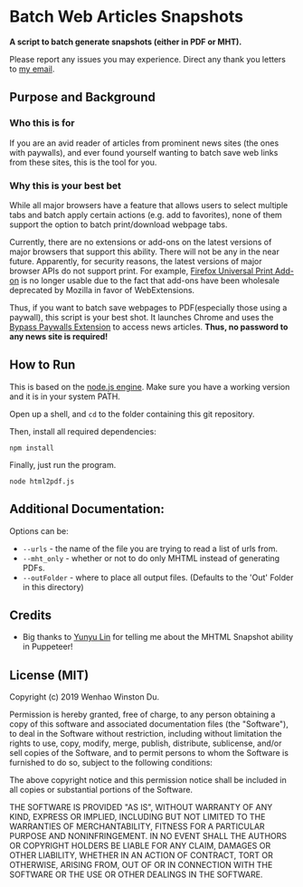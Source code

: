 # Batch Web Articles Snapshots

**A script to batch generate snapshots (either in PDF or MHT).**

Please report any issues you may experience. Direct any thank you letters to
[my email](mailto:winston.du@vanderbilt.edu).

<!-- ## [Live Demo](TBD) | [Documentation](TBD) -->

## Purpose and Background
### Who this is for
If you are an avid reader of articles from prominent news sites (the ones with paywalls), and ever found yourself wanting
to batch save web links from these sites, this is the tool for you.

### Why this is your best bet
While all major browsers have a feature that allows users to select multiple tabs and batch apply certain actions
(e.g. add to favorites), none of them support the option to batch print/download webpage tabs.

Currently, there are no extensions or add-ons on the latest versions of major browsers that support this ability.
There will not be any in the near future. Apparently, for security reasons, the latest versions of major browser APIs do
not support print. 
For example, [Firefox Universal Print Add-on](https://legacycollector.org/firefox-addons/2513/index.html) is no longer
usable due to the fact that add-ons have been wholesale deprecated by Mozilla in favor of WebExtensions.

Thus, if you want to batch save webpages to PDF(especially those using a paywall), this script is your best shot.
It launches Chrome and uses the [Bypass Paywalls Extension](https://github.com/iamadamdev/bypass-paywalls-chrome) to access
news articles. **Thus, no password to any news site is required!**

## How to Run
This is based on the [node.js engine](https://nodejs.org/en/download/). Make sure you have a working version and it is
in your system PATH.

Open up a shell, and `cd` to the folder containing this git repository.

Then, install all required dependencies:
```
npm install
```

Finally, just run the program.
```
node html2pdf.js
```

## Additional Documentation:
Options can be:

* `--urls` - the name of the file you are trying to read a list of urls from.
* `--mht_only` - whether or not to do only MHTML instead of generating PDFs.
* `--outFolder` - where to place all output files. (Defaults to the 'Out' Folder in this directory)

## Credits
- Big thanks to [Yunyu Lin](https://github.com/yunyu) for telling me about the MHTML Snapshot ability in Puppeteer!

## License (MIT)
Copyright (c) 2019 Wenhao Winston Du.

Permission is hereby granted, free of charge, to any person obtaining
a copy of this software and associated documentation files (the
"Software"), to deal in the Software without restriction, including
without limitation the rights to use, copy, modify, merge, publish,
distribute, sublicense, and/or sell copies of the Software, and to
permit persons to whom the Software is furnished to do so, subject to
the following conditions:

The above copyright notice and this permission notice shall be
included in all copies or substantial portions of the Software.

THE SOFTWARE IS PROVIDED "AS IS", WITHOUT WARRANTY OF ANY KIND,
EXPRESS OR IMPLIED, INCLUDING BUT NOT LIMITED TO THE WARRANTIES OF
MERCHANTABILITY, FITNESS FOR A PARTICULAR PURPOSE AND
NONINFRINGEMENT. IN NO EVENT SHALL THE AUTHORS OR COPYRIGHT HOLDERS BE
LIABLE FOR ANY CLAIM, DAMAGES OR OTHER LIABILITY, WHETHER IN AN ACTION
OF CONTRACT, TORT OR OTHERWISE, ARISING FROM, OUT OF OR IN CONNECTION
WITH THE SOFTWARE OR THE USE OR OTHER DEALINGS IN THE SOFTWARE.
